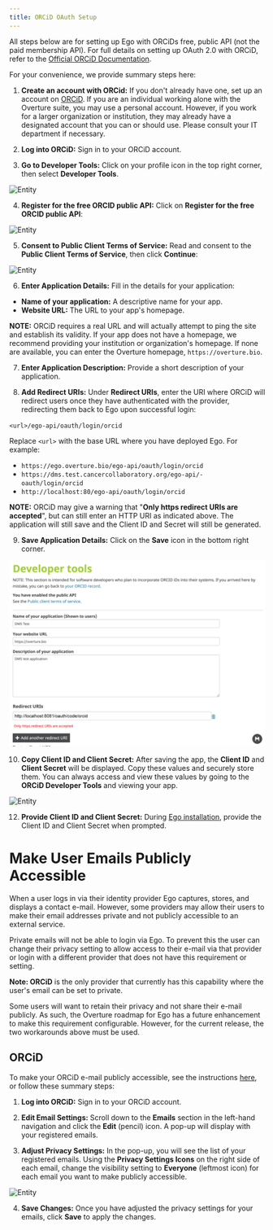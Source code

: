 ```yaml
---
title: ORCiD OAuth Setup
---
```


All steps below are for setting up Ego with ORCiDs free, public API (not the paid membership API). For full details on setting up OAuth 2.0 with ORCiD, refer to the [Official ORCiD Documentation](https://support.orcid.org/hc/en-us/articles/360006897174-Register-a-public-API-client-application).

For your convenience, we provide summary steps here:

1. **Create an account with ORCid:**  If you don't already have one, set up an account on [ORCiD](https://orcid.org/). If you are an individual working alone with the Overture suite, you may use a personal account. However, if you work for a larger organization or institution, they may already have a designated account that you can or should use. Please consult your IT department if necessary.


2. **Log into ORCiD:** Sign in to your ORCiD account.


3. **Go to Developer Tools:** Click on your profile icon in the top right corner, then select **Developer Tools**.

![Entity](../../assets/orcid-dev-tools.png 'ORCiD Dev Tools')


4. **Register for the free ORCID public API:** Click on **Register for the free ORCID public API**:

![Entity](../../assets/orcid-register-api.png 'ORCiD Register API')


5. **Consent to Public Client Terms of Service:** Read and consent to the **Public Client Terms of Service**, then click **Continue**:

![Entity](../../assets/orcid-consent.png 'ORCiD Consent')


6. **Enter Application Details:** Fill in the details for your application:

- **Name of your application:** A descriptive name for your app.
- **Website URL:** The URL to your app's homepage.

<Warning>**NOTE:** ORCiD requires a real URL and will actually attempt to ping the site and establish its validity. If your app does not have a homepage, we recommend providing your institution or organization's homepage. If none are available, you can enter the Overture homepage, `https://overture.bio`.</Warning>


7.  **Enter Application Description:** Provide a short description of your application.


8. **Add Redirect URIs:** Under **Redirect URIs**, enter the URI where ORCiD will redirect users once they have authenticated with the provider, redirecting them back to Ego upon successful login:

`<url>/ego-api/oauth/login/orcid`

Replace `<url>` with the base URL where you have deployed Ego. For example:

- `https://ego.overture.bio/ego-api/oauth/login/orcid`
- `https://dms.test.cancercollaboratory.org/ego-api/- oauth/login/orcid`
- `http://localhost:80/ego-api/oauth/login/orcid`

<Warning>**NOTE:** ORCiD may give a warning that "**Only https redirect URIs are accepted**", but can still enter an HTTP URI as indicated above. The application will still save and the Client ID and Secret will still be generated.</Warning>


9. **Save Application Details:** Click on the **Save** icon in the bottom right corner.

![Entity](../../assets/orcid-app-details.png 'ORCiD App Details')


10. **Copy Client ID and Client Secret:** After saving the app, the **Client ID** and **Client Secret** will be displayed. Copy these values and securely store them. You can always access and view these values by going to the **ORCiD Developer Tools** and viewing your app.

![Entity](../../assets/orcid-secret.png 'ORCiD Secret')

12. **Provide Client ID and Client Secret:** During [Ego installation](/documentation/ego/installation/installation), provide the Client ID and Client Secret when prompted.

# Make User Emails Publicly Accessible

When a user logs in via their identity provider Ego captures, stores, and displays a contact e-mail. However, some providers may allow their users to make their email addresses private and not publicly accessible to an external service.

Private emails will not be able to login via Ego. To prevent this the user can change their privacy setting to allow access to their e-mail via that provider or login with a different provider that does not have this requirement or setting.

<Warning> **Note: ORCiD** is the only provider that currently has this capability where the user's email can be set to private.</Warning>

Some users will want to retain their privacy and not share their e-mail publicly.  As such, the Overture roadmap for Ego has a future enhancement to make this requirement configurable. However, for the current release, the two workarounds above must be used.

## ORCiD

To make your ORCiD e-mail publicly accessible, see the instructions [here](https://support.orcid.org/hc/en-us/articles/360006971213-Account-email-addresses), or follow these summary steps:

1. **Log into ORCiD:** Sign in to your ORCiD account.


2. **Edit Email Settings:** Scroll down to the **Emails** section in the left-hand navigation and click the **Edit** (pencil) icon. A pop-up will display with your registered emails.


3. **Adjust Privacy Settings:** In the pop-up, you will see the list of your registered emails. Using the **Privacy Settings Icons** on the right side of each email, change the visibility setting to **Everyone** (leftmost icon) for each email you want to make publicly accessible.

![Entity](../../assets/orcid-setting.png 'ORCiD E-mail Setting')

4. **Save Changes:** Once you have adjusted the privacy settings for your emails, click **Save** to apply the changes.